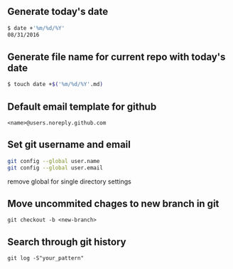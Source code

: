 Generate today's date
-------------------

```bash
$ date +'%m/%d/%Y'
08/31/2016
```

Generate file name for current repo with today's date
-----------------------------------------------------
```bash
$ touch date +$('%m/%d/%Y'.md)
```

Default email template for github
---------------------------------
`<name>@users.noreply.github.com`

Set git username and email
--------------------------
```bash
git config --global user.name
git config --global user.email
```

remove global for single directory settings

Move uncommited chages to new branch in git
-------------------------------------------
`git checkout -b <new-branch>`

Search through git history
--------------------------
`git log -S"your_pattern"`
